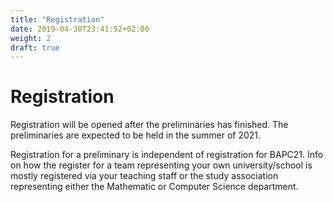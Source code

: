```yaml
---
title: "Registration"
date: 2019-04-30T23:41:52+02:00
weight: 2
draft: true
---
```


# Registration

Registration will be opened after the preliminaries has finished. The preliminaries are expected to be held in the summer of 2021.

Registration for a preliminary is independent of registration for BAPC21. Info on how the register for a team representing your own university/school is mostly registered via your teaching staff or the study association representing either the Mathematic or Computer Science department.
